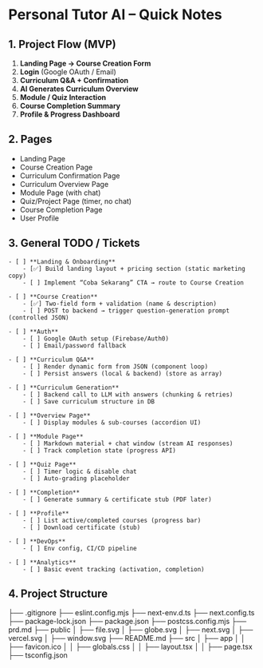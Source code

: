# Personal Tutor AI – Quick Notes

## 1. Project Flow (MVP)

1. **Landing Page → Course Creation Form**
2. **Login** (Google OAuth / Email)
3. **Curriculum Q\&A + Confirmation**
4. **AI Generates Curriculum Overview**
5. **Module / Quiz Interaction**
6. **Course Completion Summary**
7. **Profile & Progress Dashboard**

## 2. Pages

* Landing Page
* Course Creation Page
* Curriculum Confirmation Page
* Curriculum Overview Page
* Module Page (with chat)
* Quiz/Project Page (timer, no chat)
* Course Completion Page
* User Profile

## 3. General TODO / Tickets

```
- [ ] **Landing & Onboarding**
    - [✅] Build landing layout + pricing section (static marketing copy)
    - [ ] Implement “Coba Sekarang” CTA → route to Course Creation

- [ ] **Course Creation**
    - [✅] Two-field form + validation (name & description)
    - [ ] POST to backend → trigger question‑generation prompt (controlled JSON)

- [ ] **Auth**
    - [ ] Google OAuth setup (Firebase/Auth0)
    - [ ] Email/password fallback

- [ ] **Curriculum Q&A**
    - [ ] Render dynamic form from JSON (component loop)
    - [ ] Persist answers (local & backend) (store as array)

- [ ] **Curriculum Generation**
    - [ ] Backend call to LLM with answers (chunking & retries)
    - [ ] Save curriculum structure in DB

- [ ] **Overview Page**
    - [ ] Display modules & sub‑courses (accordion UI)

- [ ] **Module Page**
    - [ ] Markdown material + chat window (stream AI responses)
    - [ ] Track completion state (progress API)

- [ ] **Quiz Page**
    - [ ] Timer logic & disable chat
    - [ ] Auto‑grading placeholder

- [ ] **Completion**
    - [ ] Generate summary & certificate stub (PDF later)

- [ ] **Profile**
    - [ ] List active/completed courses (progress bar)
    - [ ] Download certificate (stub)

- [ ] **DevOps**
    - [ ] Env config, CI/CD pipeline

- [ ] **Analytics**
    - [ ] Basic event tracking (activation, completion)
```

## 4. Project Structure
├── .gitignore
├── eslint.config.mjs
├── next-env.d.ts
├── next.config.ts
├── package-lock.json
├── package.json
├── postcss.config.mjs
├── prd.md
├── public
│   ├── file.svg
│   ├── globe.svg
│   ├── next.svg
│   ├── vercel.svg
│   ├── window.svg
├── README.md
├── src
│   ├── app
│   │   ├── favicon.ico
│   │   ├── globals.css
│   │   ├── layout.tsx
│   │   ├── page.tsx
├── tsconfig.json